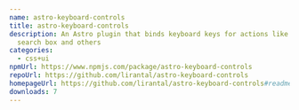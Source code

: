 ```yaml
---
name: astro-keyboard-controls
title: astro-keyboard-controls
description: An Astro plugin that binds keyboard keys for actions like focus on
  search box and others
categories:
  - css+ui
npmUrl: https://www.npmjs.com/package/astro-keyboard-controls
repoUrl: https://github.com/lirantal/astro-keyboard-controls
homepageUrl: https://github.com/lirantal/astro-keyboard-controls#readme
downloads: 7
---
```

